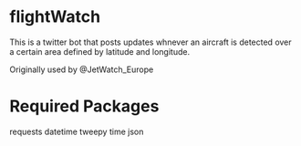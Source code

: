 # flightWatch
This is a twitter bot that posts updates whnever an aircraft is detected over a certain area defined by latitude and longitude.

Originally used by @JetWatch_Europe

# Required Packages
requests
datetime
tweepy
time
json
